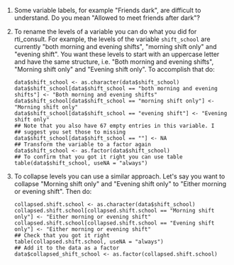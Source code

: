 1. Some variable labels, for example "Friends dark", are difficult to
   understand. Do you mean "Allowed to meet friends after dark"?
2. To rename the levels of a variable you can do what you did for
   rti_consult. For example, the levels of the variable `shift_school`
   are currently "both morning and evening shifts", "morning shift
   only" and "evening shift". You want these levels to start with an
   uppercase letter and have the same structure, i.e. "Both morning
   and evening shifts", "Morning shift only" and "Evening shift
   only". To accomplish that do:
   
   ```{r}
   data$shift_school <- as.character(data$shift_school)
   data$shift_school[data$shift_school == "both morning and evening shifts"] <- "Both morning and evening shifts"
   data$shift_school[data$shift_school == "morning shift only"] <- "Morning shift only"
   data$shift_school[data$shift_school == "evening shift"] <- "Evening shift only"
   ## Note that you also have 67 empty entries in this variable. I
   ## suggest you set those to missing
   data$shift_school[data$shift_school == ""] <- NA
   ## Transform the variable to a factor again
   data$shift_school <- as.factor(data$shift_school)
   ## To confirm that you got it right you can use table
   table(data$shift_school, useNA = "always")
   ```
3. To collapse levels you can use a similar approach. Let's say you
   want to collapse "Morning shift only" and "Evening shift only" to
   "Either morning or evening shift". Then do:
   
   ```{r}
   collapsed.shift.school <- as.character(data$shift_school)
   collapsed.shift.school[collapsed.shift.school == "Morning shift only"] <- "Either morning or evening shift"
   collapsed.shift.school[collapsed.shift.school == "Evening shift only"] <- "Either morning or evening shift"
   ## Check that you got it right
   table(collapsed.shift.school, useNA = "always")
   ## Add it to the data as a factor
   data$collapsed_shift_school <- as.factor(collapsed.shift.school)
   ```
